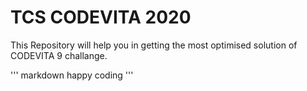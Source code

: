 # TCS CODEVITA 2020
This Repository will help you in getting the most optimised solution of CODEVITA 9 challange.

''' markdown
happy coding
'''